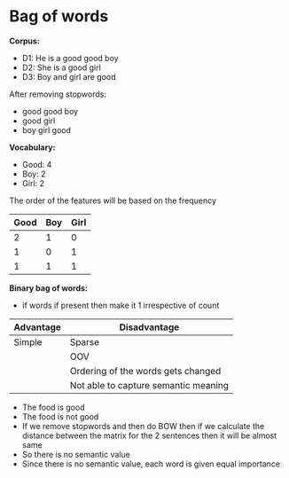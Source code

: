 # Bag of words

**Corpus:**

* D1: He is a good good boy
* D2: She is a good girl
* D3: Boy and girl are good

After removing stopwords:

* good good boy
* good girl
* boy girl good

**Vocabulary:**

* Good: 4
* Boy: 2
* Girl: 2

The order of the features will be based on the frequency



| Good | Boy | Girl |
| ---- | --- | ---- |
| 2    | 1   | 0    |
| 1    | 0   | 1    |
| 1    | 1   | 1    |

**Binary bag of words:**&#x20;

* if words if present then make it 1 irrespective of count



| Advantage | Disadvantage                         |
| --------- | ------------------------------------ |
| Simple    | Sparse                               |
|           | OOV                                  |
|           | Ordering of the words gets changed   |
|           | Not able to capture semantic meaning |



* The food is good
* The food is not good
* If we remove stopwords and then do BOW then if we calculate the distance between the matrix for the 2 sentences then it will be almost same
* So there is no semantic value
* Since there is no semantic value, each word is given equal importance
